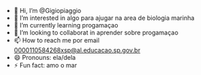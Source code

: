 - 👋 Hi, I’m @Gigiopiaggio
- 👀 I’m interested in algo para ajugar na area de biologia marinha
- 🌱 I’m currently learning progamaçao
- 💞️ I’m looking to collaborat in aprender sobre progamaçao 
- 📫 How to reach me por email 0000110584268xsp@al.educacao.sp.gov.br
- 😄 Pronouns: ela/dela
- ⚡ Fun fact: amo o mar

<!---
Gigiopiaggio/Gigiopiaggio is a ✨ special ✨ repository because its `README.md` (this file) appears on your GitHub profile.
You can click the Preview link to take a look at your changes.
--->
